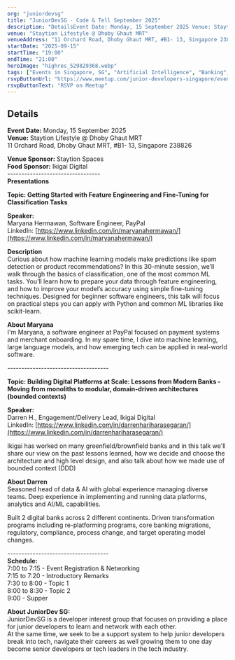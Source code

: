 ```yaml
---
org: "juniordevsg"
title: "JuniorDevSG - Code & Tell September 2025"
description: "DetailsEvent Date: Monday, 15 September 2025 Venue: Staytion Lifestyle @ Dhoby Ghaut MRT 11 Orchard Road, Dhoby Ghaut MRT, #B1- 13, Singapore 238826 Venue Spons"
venue: "Staytion Lifestyle @ Dhoby Ghaut MRT"
venueAddress: "11 Orchard Road, Dhoby Ghaut MRT, #B1- 13, Singapore 238826 · Singapore"
startDate: "2025-09-15"
startTime: "19:00"
endTime: "21:00"
heroImage: "highres_529829368.webp"
tags: ["Events in Singapore, SG", "Artificial Intelligence", "Banking", "Machine Learning", "PaaS (Platform as a Service)", "Software Development"]
rsvpButtonUrl: "https://www.meetup.com/junior-developers-singapore/events/310695684"
rsvpButtonText: "RSVP on Meetup"
---
```


## Details

**Event Date:** Monday, 15 September 2025  
**Venue:** Staytion Lifestyle @ Dhoby Ghaut MRT  
11 Orchard Road, Dhoby Ghaut MRT, #B1- 13, Singapore 238826

**Venue Sponsor:** Staytion Spaces  
**Food Sponsor:** Ikigai Digital  
\---------------------------------  
**Presentations**

**Topic: Getting Started with Feature Engineering and Fine-Tuning for Classification Tasks**

**Speaker:**  
Maryana Hermawan, Software Engineer, PayPal  
LinkedIn: [https://www.linkedin.com/in/maryanahermawan/](https://www.linkedin.com/in/maryanahermawan/)

**Description**  
Curious about how machine learning models make predictions like spam detection or product recommendations? In this 30-minute session, we’ll walk through the basics of classification, one of the most common ML tasks. You’ll learn how to prepare your data through feature engineering, and how to improve your model’s accuracy using simple fine-tuning techniques. Designed for beginner software engineers, this talk will focus on practical steps you can apply with Python and common ML libraries like scikit-learn.

**About Maryana**  
I'm Maryana, a software engineer at PayPal focused on payment systems and merchant onboarding. In my spare time, I dive into machine learning, large language models, and how emerging tech can be applied in real-world software.

\------------------------------------

**Topic: Building Digital Platforms at Scale: Lessons from Modern Banks - Moving from monoliths to modular, domain-driven architectures (bounded contexts)**

**Speaker:**  
Darren H., Engagement/Delivery Lead, Ikigai Digital  
LinkedIn: [https://www.linkedin.com/in/darrenhariharasegaran/](https://www.linkedin.com/in/darrenhariharasegaran/)

Ikigai has worked on many greenfield/brownfield banks and in this talk we'll share our view on the past lessons learned, how we decide and choose the architecture and high level design, and also talk about how we made use of bounded context (DDD)

**About Darren**  
Seasoned head of data & AI with global experience managing diverse teams. Deep experience in implementing and running data platforms, analytics and AI/ML capabilities.

Built 2 digital banks across 2 different continents. Driven transformation programs including re-platforming programs, core banking migrations, regulatory, compliance, process change, and target operating model changes.

\------------------------------------  
**Schedule:**  
7:00 to 7:15 - Event Registration & Networking  
7:15 to 7:20 - Introductory Remarks  
7:30 to 8:00 - Topic 1  
8:00 to 8:30 - Topic 2  
9:00 - Supper

**About JuniorDev SG:**  
JuniorDevSG is a developer interest group that focuses on providing a place for junior developers to learn and network with each other.  
At the same time, we seek to be a support system to help junior developers break into tech, navigate their careers as well growing them to one day become senior developers or tech leaders in the tech industry.